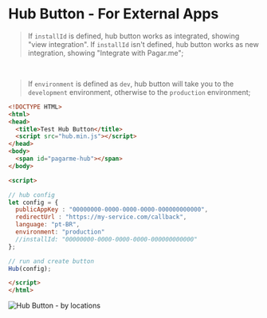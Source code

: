 # Hub Button - For External Apps

> If `installId` is defined, hub button works as integrated, showing "view integration". If `installId` isn't defined, hub button works as new integration, showing "Integrate with Pagar.me";
> 
</br>

> If `environment` is defined as `dev`, hub button will take you to the `development` environment, otherwise to the `production` environment;

```html
<!DOCTYPE HTML>
<html>
<head>
  <title>Test Hub Button</title>
  <script src="hub.min.js"></script>
</head>
<body>
  <span id="pagarme-hub"></span>
</body>

<script>

// hub config
let config = {
  publicAppKey : "00000000-0000-0000-0000-000000000000",
  redirectUrl : "https://my-service.com/callback",
  language: "pt-BR",
  environment: "production"
  //installId: "00000000-0000-0000-0000-000000000000"
};

// run and create button
Hub(config);

</script>
</html>

```

![Hub Button - by locations](https://i.imgur.com/NaQgFzv.png)
